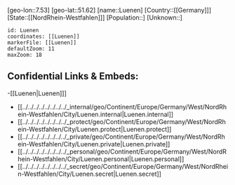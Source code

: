 ﻿---
location: [51.62,7.53]
mapzoom: [7,12] 
mapmarker: city 
type: City
tags:
- geo/City


SpocWebEntityId: 32179
isDeleted: false
confidential: public

---
[geo-lon::7.53]
[geo-lat::51.62]
[name::Luenen]
[Country::[[Germany]]]
[State::[[NordRhein-Westfahlen]]]
[Population::]
[Unknown::]


```leaflet
id: Luenen
coordinates: [[Luenen]]
markerFile: [[Luenen]]
defaultZoom: 11 
maxZoom: 18
```


## Confidential Links & Embeds: 
-[[Luenen|Luenen]]] 
- [[../../../../../../../../_internal/geo/Continent/Europe/Germany/West/NordRhein-Westfahlen/City/Luenen.internal|Luenen.internal]] 
- [[../../../../../../../../_protect/geo/Continent/Europe/Germany/West/NordRhein-Westfahlen/City/Luenen.protect|Luenen.protect]] 
- [[../../../../../../../../_private/geo/Continent/Europe/Germany/West/NordRhein-Westfahlen/City/Luenen.private|Luenen.private]] 
- [[../../../../../../../../_personal/geo/Continent/Europe/Germany/West/NordRhein-Westfahlen/City/Luenen.personal|Luenen.personal]] 
- [[../../../../../../../../_secret/geo/Continent/Europe/Germany/West/NordRhein-Westfahlen/City/Luenen.secret|Luenen.secret]] 
